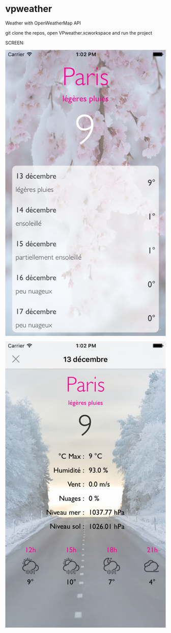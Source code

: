 # vpweather

Weather with OpenWeatherMap API

git clone the repos, open VPweather.xcworkspace and run the project


SCREEN:

![Alt text](https://github.com/mrachid/vpweather/blob/master/SimulatorScreen1.png "Optional Title")

![Alt text](https://github.com/mrachid/vpweather/blob/master/SimulatorScreen2.png "Optional Title")
